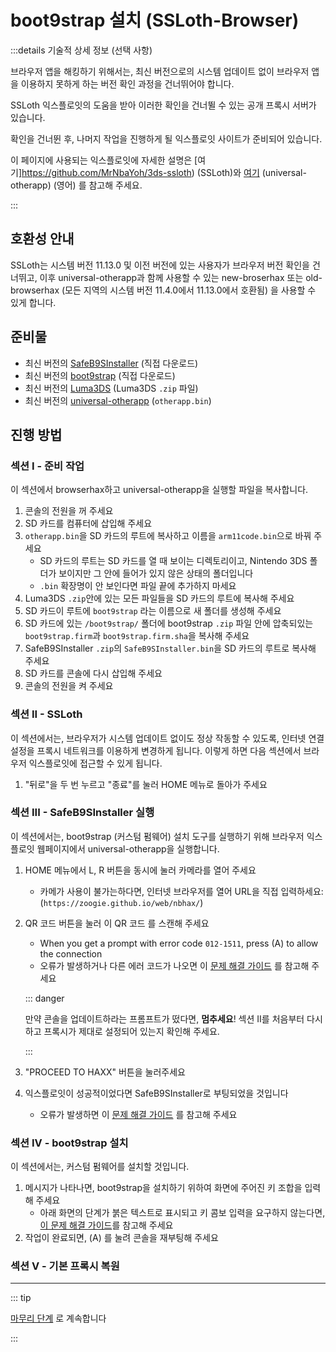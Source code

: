 # boot9strap 설치 (SSLoth-Browser)

:::details 기술적 상세 정보 (선택 사항)

브라우저 앱을 해킹하기 위해서는, 최신 버전으로의 시스템 업데이트 없이 브라우저 앱을 이용하지 못하게 하는 버전 확인 과정을 건너뛰어야 합니다.

SSLoth 익스플로잇의 도움을 받아 이러한 확인을 건너뛸 수 있는 공개 프록시 서버가 있습니다.

확인을 건너뛴 후, 나머지 작업을 진행하게 될 익스플로잇 사이트가 준비되어 있습니다.

이 페이지에 사용되는 익스플로잇에 자세한 설명은 [여기]https://github.com/MrNbaYoh/3ds-ssloth) (SSLoth)와 [여기](https://github.com/TuxSH/universal-otherapp/) (universal-otherapp) (영어) 를 참고해 주세요.

:::

## 호환성 안내

SSLoth는 시스템 버전 11.13.0 및 이전 버전에 있는 사용자가 브라우저 버전 확인을 건너뛰고, 이후 universal-otherapp과 함께 사용할 수 있는 new-broserhax 또는 old-browserhax (모든 지역의 시스템 버전 11.4.0에서 11.13.0에서 호환됨) 을 사용할 수 있게 합니다.

## 준비물

- 최신 버전의 [SafeB9SInstaller](https://github.com/d0k3/SafeB9SInstaller/releases/download/v0.0.7/SafeB9SInstaller-20170605-122940.zip) (직접 다운로드)
- 최신 버전의 [boot9strap](https://github.com/SciresM/boot9strap/releases/download/1.4/boot9strap-1.4.zip) (직접 다운로드)
- 최신 버전의 [Luma3DS](https://github.com/LumaTeam/Luma3DS/releases/latest) (Luma3DS `.zip` 파일)
- 최신 버전의 [universal-otherapp](https://github.com/TuxSH/universal-otherapp/releases/latest`) (`otherapp.bin`)

## 진행 방법

### 섹션 I - 준비 작업

이 섹션에서 browserhax하고 universal-otherapp을 실행할 파일을 복사합니다.

1. 콘솔의 전원을 꺼 주세요
2. SD 카드를 컴퓨터에 삽입해 주세요
3. `otherapp.bin`을 SD 카드의 루트에 복사하고 이름을 `arm11code.bin`으로 바꿔 주세요
    - SD 카드의 루트는 SD 카드를 열 때 보이는 디렉토리이고, Nintendo 3DS 폴더가 보이지만 그 안에 들어가 있지 않은 상태의 폴더입니다
    - `.bin` 확장명이 안 보인다면 파일 끝에 추가하지 마세요
4. Luma3DS `.zip`안에 있는 모든 파일들을 SD 카드의 루트에 복사해 주세요
5. SD 카드이 루트에 `boot9strap` 라는 이름으로 새 폴더를 생성해 주세요
6. SD 카드에 있는 `/boot9strap/` 폴더에 boot9strap `.zip` 파일 안에 압축되있는 `boot9strap.firm`과 `boot9strap.firm.sha`을 복사해 주세요
7. SafeB9SInstaller `.zip`의 `SafeB9SInstaller.bin`을 SD 카드의 루트로 복사해 주세요
8. SD 카드를 콘솔에 다시 삽입해 주세요
9. 콘솔의 전원을 켜 주세요

### 섹션 II - SSLoth

이 섹션에서는, 브라우저가 시스템 업데이트 없이도 정상 작동할 수 있도록, 인터넷 연결 설정을 프록시 네트워크를 이용하게 변경하게 됩니다. 이렇게 하면 다음 섹션에서 브라우저 익스플로잇에 접근할 수 있게 됩니다.

<!--@include: ./_include/addproxy.md -->

1. "뒤로"을 두 번 누르고 "종료"를 눌러 HOME 메뉴로 돌아가 주세요

### 섹션 III - SafeB9SInstaller 실행

이 섹션에서는, boot9strap (커스텀 펌웨어) 설치 도구를 실행하기 위해 브라우저 익스플로잇 웹페이지에서 universal-otherapp을 실행합니다.

1. HOME 메뉴에서 L, R 버튼을 동시에 눌러 카메라를 열어 주세요
    - 카메가 사용이 불가는하다면, 인터넷 브라우저를 열어 URL을 직접 입력하세요: (`https://zoogie.github.io/web/nbhax/`)

2. QR 코드 버튼을 눌러 이 QR 코드 를 스캔해 주세요

    - When you get a prompt with error code `012-1511`, press (A) to allow the connection
    - 오류가 발생하거나 다른 에러 코드가 나오면 이 [문제 해결 가이드](troubleshooting-ssloth-browser) 를 참고해 주세요

    ::: danger

    만약 콘솔을 업데이트하라는 프롬프트가 떴다면, **멈추세요**! 섹션 II를 처음부터 다시 하고 프록시가 제대로 설정되어 있는지 확인해 주세요.

    :::

3. "PROCEED TO HAXX" 버튼을 눌러주세요

4. 익스플로잇이 성공적이었다면 SafeB9SInstaller로 부팅되었을 것입니다
    - 오류가 발생하면 이 [문제 해결 가이드](troubleshooting-ssloth-browser) 를 참고해 주세요

### 섹션 IV - boot9strap 설치

이 섹션에서는, 커스텀 펌웨어를 설치할 것입니다.

1. 메시지가 나타나면, boot9strap을 설치하기 위하여 화면에 주어진 키 조합을 입력해 주세요
    - 아래 화면의 단계가 붉은 텍스트로 표시되고 키 콤보 입력을 요구하지 않는다면, [이 문제 해결 가이드](troubleshooting-ssloth-browser)를 참고해 주세요
2. 작업이 완료되면, (A) 를 눌려 콘솔을 재부팅해 주세요

<!--@include: ./_include/configure-luma3ds.md -->

### 섹션 V - 기본 프록시 복원

<!--@include: ./_include/rmproxy.md -->

<!--@include: ./_include/luma3ds-installed-note.md -->

___

::: tip

[마무리 단계](finalizing-setup) 로 계속합니다

:::
